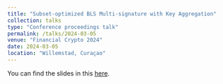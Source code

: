 ```yaml
---
title: "Subset-optimized BLS Multi-signature with Key Aggregation"
collection: talks
type: "Conference proceedings talk"
permalink: /talks/2024-03-05
venue: "Financial Crypto 2024"
date: 2024-03-05
location: "Willemstad, Curaçao"
---
```


You can find the slides in this <a class="artifact-link" target="_blank" href="{{ base_path }}/files/FC24.pdf">here</a>.
